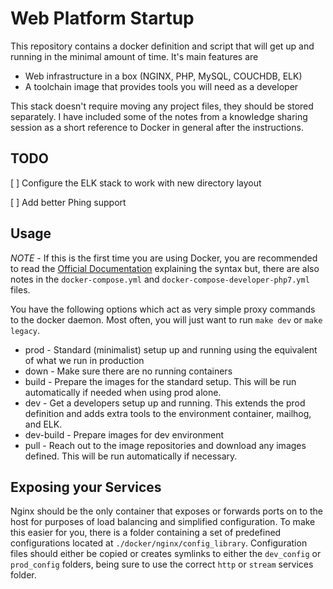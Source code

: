 # Web Platform Startup

This repository contains a docker definition and script that will get up and running in the minimal amount of time. It's main features are

- Web infrastructure in a box (NGINX, PHP, MySQL, COUCHDB, ELK)
- A toolchain image that provides tools you will need as a developer

This stack doesn't require moving any project files, they should be stored separately. I have included some of the notes from a knowledge sharing session as a short reference to Docker in general after the instructions.

## TODO

[ ] Configure the ELK stack to work with new directory layout  

[ ] Add better Phing support

## Usage

*NOTE* - If this is the first time you are using Docker, you are recommended to read the [Official Documentation](https://docs.docker.com/compose/compose-file/compose-file-v2/) explaining the syntax but, there are also notes in the `docker-compose.yml` and `docker-compose-developer-php7.yml` files.

You have the following options which act as very simple proxy commands to the docker daemon. Most often, you will just want to run `make dev` or `make legacy`.

- prod - Standard (minimalist) setup up and running using the equivalent of what we run in production
- down - Make sure there are no running containers
- build - Prepare the images for the standard setup. This will be run automatically if needed when using prod alone.
- dev - Get a developers setup up and running. This extends the prod definition and adds extra tools to the environment container, mailhog, and ELK.
- dev-build - Prepare images for dev environment
- pull - Reach out to the image repositories and download any images defined. This will be run automatically if necessary.

## Exposing your Services

Nginx should be the only container that exposes or forwards ports on to the host for purposes of load balancing and simplified configuration. To make this easier for you, there is a folder containing a set of predefined configurations located at `./docker/nginx/config_library`.
Configuration files should either be copied or creates symlinks to either the `dev_config` or `prod_config` folders, being sure to use the correct `http` or `stream` services folder.